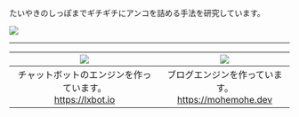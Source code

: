 たいやきのしっぽまでギチギチにアンコを詰める手法を研究しています。

![](https://github-readme-stats.vercel.app/api?username=mohemohe&show_icons=true)

----

| [![](https://github-readme-stats.vercel.app/api/pin/?username=lxbot&repo=lxbot)](https://github.com/lxbot) | [![](https://github-readme-stats.vercel.app/api/pin/?username=mohemohe&repo=parakeet)](https://github.com/mohemohe/parakeet) |
| :----: | :----: |
| チャットボットのエンジンを作っています。<br>https://lxbot.io | ブログエンジンを作っています。<br>https://mohemohe.dev |
